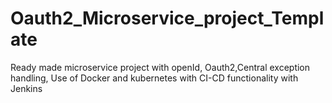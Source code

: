 # Oauth2_Microservice_project_Template
Ready made microservice project with openId, Oauth2,Central exception handling, Use of Docker and kubernetes with CI-CD functionality with Jenkins
